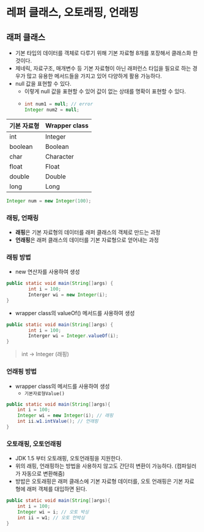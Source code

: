 # 레퍼 클래스, 오토래핑, 언래핑

## 래퍼 클래스
- 기본 타입의 데이터를 객체로 다루기 위해 기본 자료형 8개를 포장해서 클래스화 한 것이다.
- 제네릭, 자료구조, 매개변수 등 기본 자료형이 아닌 래퍼런스 타입을 필요로 하는 경우가 많고 유용한 메서드들을 가지고 있어 다양하게 활용 가능하다.
- null 값을 표현할 수 있다.
  - 이렇게 null 값을 표현할 수 있어 값이 없는 상태를 명확이 표현할 수 있다.
  - ```java
    int num1 = null; // error
    Integer num2 = null;
    ```

| 기본 자료형  | Wrapper class |   
|---------|--------|
| int     | Integer |
| boolean | Boolean|
| char    | Character |
| float   | Float |
| double | Double |
| long | Long |

```java
Integer num = new Integer(100);
```

### 래핑, 언패링
- **래핑**은 기본 자료형의 데이터를 래퍼 클래스의 객체로 만드는 과정
- **언래핑**은 래퍼 클래스의 데이터를 기본 자료형으로 얻어내는 과정

### 래핑 방법
- new 연산자를 사용하여 생성
```java
public static void main(String[]args) {
        int i = 100;   
        Interger wi = new Integer(i);
}
```
- wrapper class의 valueOf() 메서드를 사용하여 생성
```java
public static void main(String[]args) {
        int i = 100;   
        Interger wi = Integer.valueOf(i);
}
```
> int -> Integer (래핑)

### 언래핑 방법
- wrapper class의 메서드를 사용하여 생성
  - `기본자료형Value()`
```java
public static void main(String[]args){
    int i = 100;
    Integer wi = new Integer(i); // 래핑
    int ii.w1.intValue(); // 언래핑
}
```

### 오토래핑, 오토언래핑
- JDK 1.5 부터 오토래핑, 오토언래핑을 지원한다.
- 위의 래핑, 언래핑하는 방법을 사용하지 않고도 간단히 변환이 가능하다. (컴파일러가 자동으로 변환해줌)
- 방밥은 오토래핑은 래퍼 클래스에 기본 자료형 데이터를, 오토 언래핑은 기본 자료형에 래퍼 객체를 대입하면 된다.
```java
public static void main(String[]args){
    int i = 100;
    Integer wi = i; // 오토 박싱
    int ii = w1; // 오토 언박싱
}
```